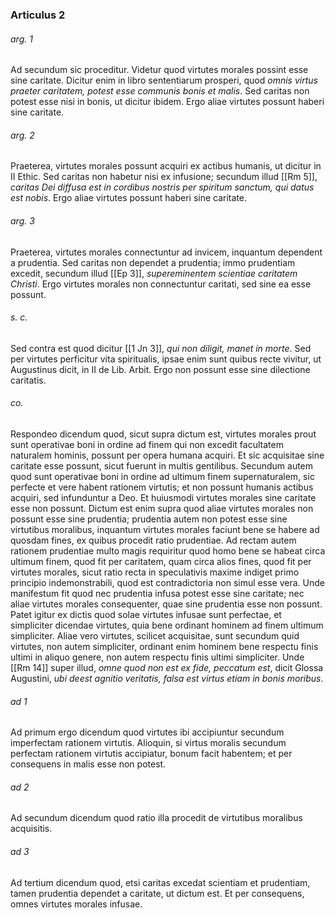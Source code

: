 ### Articulus 2

###### arg. 1
Ad secundum sic proceditur. Videtur quod virtutes morales possint esse sine caritate. Dicitur enim in libro sententiarum prosperi, quod *omnis virtus praeter caritatem, potest esse communis bonis et malis*. Sed caritas non potest esse nisi in bonis, ut dicitur ibidem. Ergo aliae virtutes possunt haberi sine caritate.

###### arg. 2
Praeterea, virtutes morales possunt acquiri ex actibus humanis, ut dicitur in II Ethic. Sed caritas non habetur nisi ex infusione; secundum illud [[Rm 5]], *caritas Dei diffusa est in cordibus nostris per spiritum sanctum, qui datus est nobis*. Ergo aliae virtutes possunt haberi sine caritate.

###### arg. 3
Praeterea, virtutes morales connectuntur ad invicem, inquantum dependent a prudentia. Sed caritas non dependet a prudentia; immo prudentiam excedit, secundum illud [[Ep 3]], *supereminentem scientiae caritatem Christi*. Ergo virtutes morales non connectuntur caritati, sed sine ea esse possunt.

###### s. c.
Sed contra est quod dicitur [[1 Jn 3]], *qui non diligit, manet in morte*. Sed per virtutes perficitur vita spiritualis, ipsae enim sunt quibus recte vivitur, ut Augustinus dicit, in II de Lib. Arbit. Ergo non possunt esse sine dilectione caritatis.

###### co.
Respondeo dicendum quod, sicut supra dictum est, virtutes morales prout sunt operativae boni in ordine ad finem qui non excedit facultatem naturalem hominis, possunt per opera humana acquiri. Et sic acquisitae sine caritate esse possunt, sicut fuerunt in multis gentilibus. Secundum autem quod sunt operativae boni in ordine ad ultimum finem supernaturalem, sic perfecte et vere habent rationem virtutis; et non possunt humanis actibus acquiri, sed infunduntur a Deo. Et huiusmodi virtutes morales sine caritate esse non possunt. Dictum est enim supra quod aliae virtutes morales non possunt esse sine prudentia; prudentia autem non potest esse sine virtutibus moralibus, inquantum virtutes morales faciunt bene se habere ad quosdam fines, ex quibus procedit ratio prudentiae. Ad rectam autem rationem prudentiae multo magis requiritur quod homo bene se habeat circa ultimum finem, quod fit per caritatem, quam circa alios fines, quod fit per virtutes morales, sicut ratio recta in speculativis maxime indiget primo principio indemonstrabili, quod est contradictoria non simul esse vera. Unde manifestum fit quod nec prudentia infusa potest esse sine caritate; nec aliae virtutes morales consequenter, quae sine prudentia esse non possunt. Patet igitur ex dictis quod solae virtutes infusae sunt perfectae, et simpliciter dicendae virtutes, quia bene ordinant hominem ad finem ultimum simpliciter. Aliae vero virtutes, scilicet acquisitae, sunt secundum quid virtutes, non autem simpliciter, ordinant enim hominem bene respectu finis ultimi in aliquo genere, non autem respectu finis ultimi simpliciter. Unde [[Rm 14]] super illud, *omne quod non est ex fide, peccatum est*, dicit Glossa Augustini, *ubi deest agnitio veritatis, falsa est virtus etiam in bonis moribus*.

###### ad 1
Ad primum ergo dicendum quod virtutes ibi accipiuntur secundum imperfectam rationem virtutis. Alioquin, si virtus moralis secundum perfectam rationem virtutis accipiatur, bonum facit habentem; et per consequens in malis esse non potest.

###### ad 2
Ad secundum dicendum quod ratio illa procedit de virtutibus moralibus acquisitis.

###### ad 3
Ad tertium dicendum quod, etsi caritas excedat scientiam et prudentiam, tamen prudentia dependet a caritate, ut dictum est. Et per consequens, omnes virtutes morales infusae.

